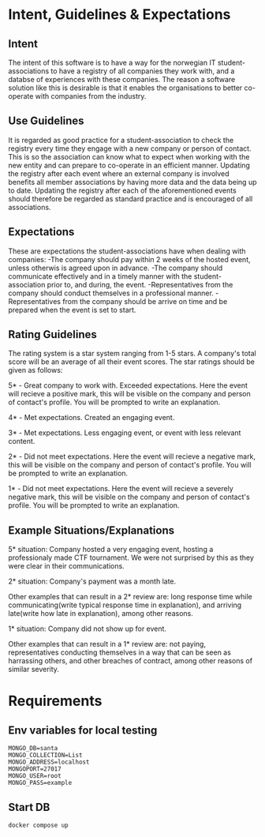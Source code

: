 
# Intent, Guidelines & Expectations 
## Intent
The intent of this software is to have a way for the norwegian IT student-associations to have a registry of all companies they work with, and a databse of experiences with these companies. The reason a software solution like this is desirable is that it enables the organisations to better co-operate with companies from the industry.

## Use Guidelines
It is regarded as good practice for a student-association to check the registry every time they engage with a new company or person of contact. This is so the association can know what to expect when working with the new entity and can prepare to co-operate in an efficient manner.
Updating the registry after each event where an external company is involved benefits all member associations by having more data and the data being up to date. Updating the registry after each of the aforementioned events should therefore be regarded as standard practice and is encouraged of all associations.

## Expectations
These are expectations the student-associations have when dealing with companies:
-The company should pay within 2 weeks of the hosted event, unless otherwis is agreed upon in advance.
-The company should communicate effectively and in a timely manner with the student-association prior to, and during, the event.
-Representatives from the company should conduct themselves in a professional manner.
-Representatives from the company should be arrive on time and be prepared when the event is set to start.

## Rating Guidelines
The rating system is a star system ranging from 1-5 stars. A company's total score will be an average of all their event scores.
The star ratings should be given as follows:

5* - Great company to work with. Exceeded expectations. Here the event will recieve a positive mark, this will be visible on the company and person of contact's profile. You will be prompted to write an explanation.

4* - Met expectations. Created an engaging event.

3* - Met expectations. Less engaging event, or event with less relevant content.

2* - Did not meet expectations. Here the event will recieve a negative mark, this will be visible on the company and person of contact's profile. You will be prompted to write an explanation.

1* - Did not meet expectations. Here the event will recieve a severely negative mark, this will be visible on the company and person of contact's profile. You will be prompted to write an explanation.

## Example Situations/Explanations
5* situation: Company hosted a very engaging event, hosting a professionaly made CTF tournament. We were not surprised by this as they were clear in their communications.

2* situation: Company's payment was a month late.

Other examples that can result in a 2* review are: long response time while communicating(write typical response time in explanation), and arriving late(write how late in explanation), among other reasons.

1* situation: Company did not show up for event.

Other examples that can result in a 1* review are: not paying, representatives conducting themselves in a way that can be seen as harrassing others, and other breaches of contract, among other reasons of similar severity.


# Requirements
## Env variables for local testing
```
MONGO_DB=santa
MONGO_COLLECTION=List
MONGO_ADDRESS=localhost
MONGOPORT=27017
MONGO_USER=root
MONGO_PASS=example
```

## Start DB
```
docker compose up
```
